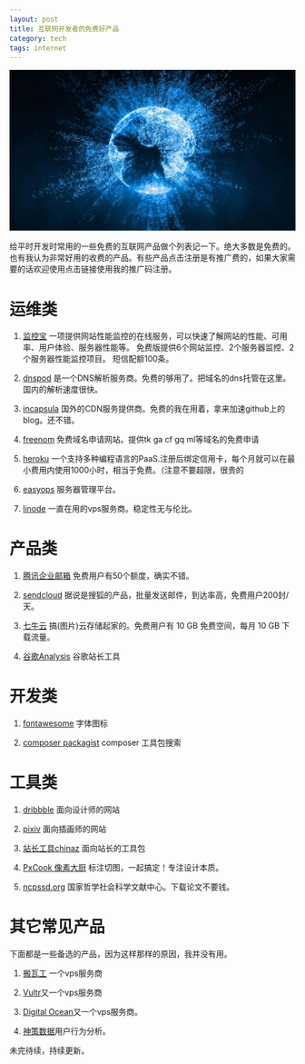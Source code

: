 ```yaml
---
layout: post
title: 互联网开发者的免费好产品
category: tech
tags: internet
---
```


![](/assets/img/internet.jpg)

给平时开发时常用的一些免费的互联网产品做个列表记一下。绝大多数是免费的。也有我认为非常好用的收费的产品。有些产品点击注册是有推广费的，如果大家需要的话欢迎使用点击链接使用我的推广码注册。

# 运维类

1. [监控宝][1] 一项提供网站性能监控的在线服务，可以快速了解网站的性能、可用率、用户体验、服务器性能等。
    免费版提供6个网站监控、2个服务器监控、2个服务器性能监控项目。 短信配额100条。

1. [dnspod][2] 是一个DNS解析服务商。免费的够用了。把域名的dns托管在这里。国内的解析速度很快。

1. [incapsula][3]   国外的CDN服务提供商。免费的我在用着，拿来加速github上的blog。还不错。
    
1. [freenom][4] 免费域名申请网站。提供tk ga cf gq ml等域名的免费申请
    
1. [heroku][10] 一个支持多种编程语言的PaaS.注册后绑定信用卡，每个月就可以在最小费用内使用1000小时，相当于免费。（注意不要超限，很贵的
    
1. [easyops][18] 服务器管理平台。
    
1. [linode][12] 一直在用的vps服务商。稳定性无与伦比。
    
# 产品类
    
1. [腾讯企业邮箱][6] 免费用户有50个额度，确实不错。

1. [sendcloud][7] 据说是搜狐的产品，批量发送邮件，到达率高，免费用户200封/天。

1. [七牛云][8] 搞(图片)云存储起家的。免费用户有 10 GB 免费空间，每月 10 GB 下载流量。

1. [谷歌Analysis][13] 谷歌站长工具
    
# 开发类
    
1. [fontawesome][15] 字体图标
    
1. [composer packagist][16] composer 工具包搜索
    
    
# 工具类

1. [dribbble][14]    面向设计师的网站
    
1. [pixiv][17]    面向插画师的网站

1. [站长工具chinaz](http://ping.chinaz.com/)    面向站长的工具包

1. [PxCook 像素大厨](http://www.fancynode.com.cn/pxcook)   标注切图，一起搞定！专注设计本质。 

1. [ncpssd.org][19] 国家哲学社会科学文献中心。下载论文不要钱。
    
# 其它常见产品

下面都是一些备选的产品，因为这样那样的原因，我并没有用。

1. [搬瓦工][5] 一个vps服务商
    
1. [Vultr][9]又一个vps服务商
    
1. [Digital Ocean][11]又一个vps服务商。

1. [神策数据][14]用户行为分析。
    
未完待续，持续更新。    

[1]: http://www.jiankongbao.com/
[2]: https://www.dnspod.cn
[3]: https://www.incapsula.com
[4]: https://my.freenom.com/
[5]: https://bwh1.net/index.php
[6]: http://exmail.qq.com
[7]: https://sendcloud.sohu.com/
[8]: https://portal.qiniu.com/signup?code=3lda4aziv52du
[9]: http://www.vultr.com/?ref=7137224
[10]: https://www.heroku.com/
[11]: https://m.do.co/c/f595b7f62cc7
[12]: https://www.linode.com/?r=aa8f5ea473a428437f11ee091d9eae6231752707
[13]: https://analytics.google.com
[14]: https://dribbble.com/
[15]: http://fontawesome.io
[16]: https://packagist.org
[17]: http://www.pixiv.net
[18]: https://www.easyops.cn
[19]: http://ncpssd.org 
